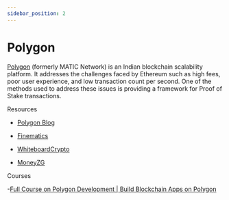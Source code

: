 ```yaml
---
sidebar_position: 2
---
```


# Polygon 

[Polygon](https://polygon.technology/) (formerly MATIC Network) is an Indian blockchain scalability platform. It addresses the challenges faced by Ethereum such as high fees, poor user experience, and low transaction count per second. One of the methods used to address these issues is providing a framework for Proof of Stake transactions.

 Resources

- [Polygon Blog](https://polygon.technology/blog)

- [Finematics](https://www.youtube.com/watch?v=IijtdpAtOt0)

- [WhiteboardCrypto](https://www.youtube.com/watch?v=GWUwFDFOipo)

- [MoneyZG](https://www.youtube.com/watch?v=SKY-FMv_kko)

Courses

-[Full Course on Polygon Development | Build Blockchain Apps on Polygon](https://youtu.be/pc1yLO56pbg)
